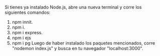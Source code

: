 Si tienes ya instalado Node.js, abre una nueva terminal y corre los siguientes comandos:

1. npm innit.
2. npm i.
3. npm i express.
4. npm i ejs
5. npm i pg 
Luego de haber instalado los paquetes mencionados, corre "nodemon index.js" y busca en tu navegador "localhost:3000".
